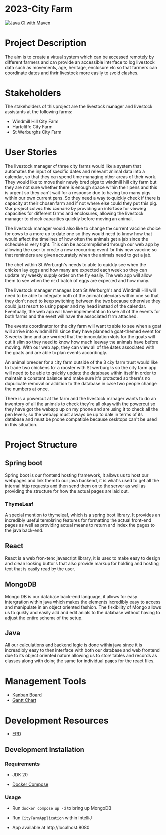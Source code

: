 # 2023-City Farm
[![Java CI with Maven](https://github.com/spe-uob/2023-CityFarm/actions/workflows/maven.yml/badge.svg?branch=dev)](https://github.com/spe-uob/2023-CityFarm/actions/workflows/maven.yml)

# Project Description

The aim is to create a virtual system which can be accessed remotely by different farmers and can provide an accessible interface to log livestock data such as movements, age, heritage, enclosure etc so that farmers can coordinate dates and their livestock more easily to avoid clashes.

# Stakeholders

The stakeholders of this project are the livestock manager and livestock assistants at the following farms:

* Windmill Hill City Farm
* Hartcliffe City Farm
* St Werburghs City Farm

# User Stories

The livestock manager of three city farms would like a system that automates the input of specific dates and relevant animal data into a calendar, so that they can spend time managing other areas of their work. They would like to move their newly bred pigs to windmill hill city farm but they are not sure whether there is enough space within their pens and this is urgent so they can't wait for a response due to having too many pigs within our own current pens. So they need a way to quickly check if there is capacity at their chosen farm and if not where else could they put this pig. Our project solves this scenario by providing an interface for viewing capacities for different farms and enclosures, allowing the livestock manager to check capacities quickly before moving an animal.

The livestock manager would also like to change the current vaccine choice for cows to a more up to date one so they would need to know how that would affect the timelines of how often the animals get a jab since the schedule is very tight. This can be accommplished through our web app by allowing the user to create a new reocurring event for this new vaccine so that reminders are given accurately when the animals need to get a jab.

The chef within St Werburgh's needs to able to quickly see when the chicken lay eggs and how many are expected each week so they can update my weekly supply order on the fly easily. The web app will allow them to see when the next batch of eggs are expected and how many.

The livestock manager manages both St Werburgh's and Windmill Hill will need to be able to integrate both of the animal calendars within one so that they don't need to keep switching between the two because otherwise they could just resort to using paper and my head instead of the calendar. Eventually, the web app will have implementation to see all of the events for both farms and the event will have the associated farm attached.

The events coordinator for the city farm will want to able to see when a goat will arrive into windmill hill since they have planned a goat-themed event for 3 weeks time and are worried that the innoculation slots for the goats will cut it slim so they need to know how much leeway the animals have before moving. With our web app, they can view all of the dates associated with the goats and are able to plan events accordingly.

An animal breeder for a city farm outside of the 3 city farm trust would like to trade two chickens for a rooster with St werburghs so the city farm app will need to be able to quickly update the database within itself in order to maintain a constant balance and make sure it's protected so there's no dupulicate removal or addition to the database in case two people change the numbers at once.

There is a powercut at the farm and the livestock manager wants to do an inventory of all the animals to check they're all okay with the powercut so they have got the webapp up on my phone and are using it to check all the pen levels; so the webapp must always be up to date in terms of its database and must be phone compatible because desktops can't be used in this situation.

# Project Structure 
## Spring boot
Spring boot is our frontend hosting framework, it allows us to host our webpages and link them to our java backend, it is what's used to get all the internal http requests and then send them on to the server as well as providing the structure for how the actual pages are laid out.
### ThymeLeaf
A special mention to thymeleaf, which is a spring boot library. It provides an incredibly useful templating features for formatting the actual front-end pages as well as providing actual means to return and index the pages to the java back-end.
## React 
React is a web fron-tend javascript library, it is used to make easy to design and clean looking buttons that also provide markup for holding and hosting text that is easily read by the user.
## MongoDB
Mongo DB is our database back-end language, it allows for easy intergration within java which makes the elements incredibly easy to access and manipulate in an object oriented fashion. The flexibility of Mongo allows us to quikly and easily add and edit anials to the database without having to adjust the entire schema of the setup.
## Java
All our calculations and backend legic is done within java since it is increadibly easy to then interface with both our database and web frontend due to its object oriented nature allowing us to store tables and records as classes along with doing the same for individual pages for the react files.


# Management Tools

* [Kanban Board](https://github.com/orgs/spe-uob/projects/113)
* [Gantt Chart](https://github.com/spe-uob/2023-CityFarm/raw/dev/Gantt%20Chart.xlsx)

# Development Resources

* [ERD](https://tinyurl.com/erddraft)

## Development Installation

### Requirements

- JDK 20

- [Docker Compose](https://docs.docker.com/compose/install/)

### Usage

- Run `docker compose up -d` to bring up MongoDB

- Run `CityFarmApplication` within IntelliJ

- App available at http://localhost:8080
